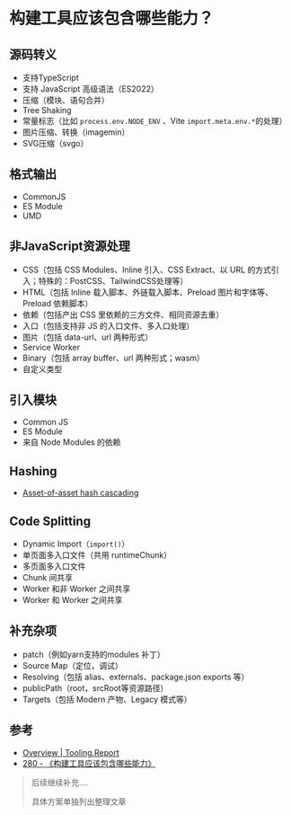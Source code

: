 # 构建工具应该包含哪些能力？

## 源码转义

- 支持TypeScript
- 支持 JavaScript 高级语法（ES2022）
- 压缩（模块、语句合并）
- Tree Shaking
- 常量标志（比如 `process.env.NODE_ENV` 、Vite `import.meta.env.*`的处理）
- 图片压缩、转换（imagemin）
- SVG压缩（svgo）

## 格式输出

- CommonJS
- ES Module
- UMD

## 非JavaScript资源处理

- CSS（包括 CSS Modules、Inline 引入、CSS Extract、以 URL 的方式引入；特殊的：PostCSS、TailwindCSS处理等）
- HTML（包括 Inline 载入脚本、外链载入脚本、Preload 图片和字体等、Preload 依赖脚本）
- 依赖（包括产出 CSS 里依赖的三方文件、相同资源去重）
- 入口（包括支持非 JS 的入口文件、多入口处理）
- 图片（包括 data-url、url 两种形式）
- Service Worker
- Binary（包括 array buffer、url 两种形式；wasm）
- 自定义类型

## 引入模块

- Common JS
- ES Module
- 来自 Node Modules 的依赖

## Hashing

- [Asset-of-asset hash cascading](https://bundlers.tooling.report/hashing/asset-of-asset-cascade/)

## Code Splitting

- Dynamic Import（`import()`）
- 单页面多入口文件（共用 runtimeChunk）
- 多页面多入口文件
- Chunk 间共享
- Worker 和非 Worker 之间共享
- Worker 和 Worker 之间共享

## 补充杂项

- patch（例如yarn支持的modules 补丁）
- Source Map（定位，调试）
- Resolving（包括 alias、externals、package.json exports 等）
- publicPath（root，srcRoot等资源路径）
- Targets（包括 Modern 产物、Legacy 模式等）

## 参考

- [Overview | Tooling.Report](https://bundlers.tooling.report/)
- [280 - 《构建工具应该包含哪些能力》](https://articles.zsxq.com/id_pa56pkstwmtk.html)

> 后续继续补充....
>
> 具体方案单独列出整理文章